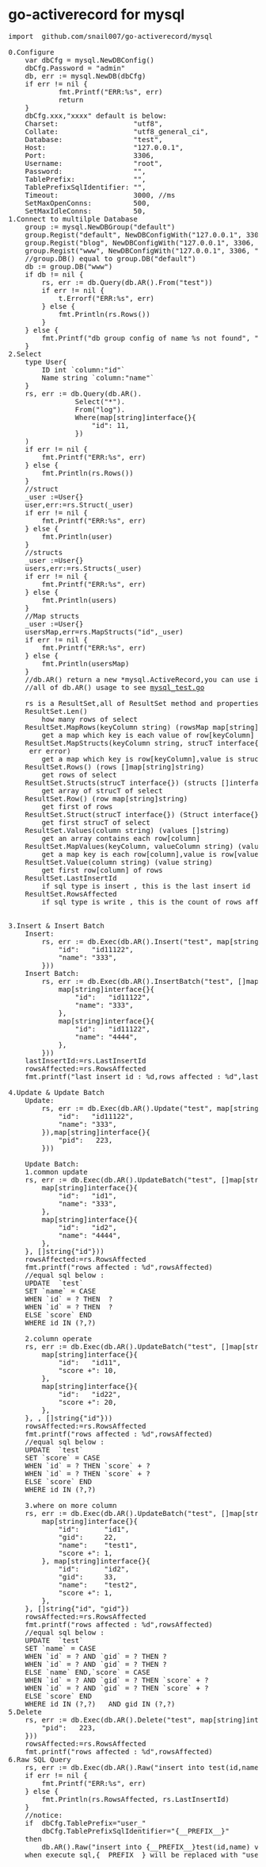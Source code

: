 # go-activerecord for mysql
<pre>
import  github.com/snail007/go-activerecord/mysql

0.Configure 
    var dbCfg = mysql.NewDBConfig()
    dbCfg.Password = "admin"
    db, err := mysql.NewDB(dbCfg)
    if err != nil {
            fmt.Printf("ERR:%s", err)
            return
    }
    dbCfg.xxx,"xxxx" default is below:
    Charset:                  "utf8",
    Collate:                  "utf8_general_ci",
    Database:                 "test",
    Host:                     "127.0.0.1",
    Port:                     3306,
    Username:                 "root",
    Password:                 "",
    TablePrefix:              "",
    TablePrefixSqlIdentifier: "",
    Timeout:                  3000, //ms
    SetMaxOpenConns:          500,
    SetMaxIdleConns:          50,
1.Connect to multilple Database
    group := mysql.NewDBGroup("default")
    group.Regist("default", NewDBConfigWith("127.0.0.1", 3306, "test", "root", "admin"))
    group.Regist("blog", NewDBConfigWith("127.0.0.1", 3306, "blog_db", "root", "admin"))
    group.Regist("www", NewDBConfigWith("127.0.0.1", 3306, "www_db", "root", "admin"))
    //group.DB() equal to group.DB("default")
    db := group.DB("www")
    if db != nil {
        rs, err := db.Query(db.AR().From("test"))
        if err != nil {
            t.Errorf("ERR:%s", err)
        } else {
            fmt.Println(rs.Rows())
        }
    } else {
        fmt.Printf("db group config of name %s not found", "www")
    }
2.Select
    type User{
        ID int `column:"id"`
        Name string `column:"name"`
    }
    rs, err := db.Query(db.AR().
                Select("*").
                From("log").
                Where(map[string]interface{}{
                    "id": 11,
                })
    )
    if err != nil {
		fmt.Printf("ERR:%s", err)
	} else {
		fmt.Println(rs.Rows())
	}
    //struct 
    _user :=User{}
    user,err:=rs.Struct(_user)
    if err != nil {
		fmt.Printf("ERR:%s", err)
	} else {
		fmt.Println(user)
	}
    //structs
    _user :=User{}
    users,err:=rs.Structs(_user)
    if err != nil {
		fmt.Printf("ERR:%s", err)
	} else {
		fmt.Println(users)
	}
    //Map structs
    _user :=User{}
    usersMap,err=rs.MapStructs("id",_user)
    if err != nil {
		fmt.Printf("ERR:%s", err)
	} else {
		fmt.Println(usersMap)
	}
    //db.AR() return a new *mysql.ActiveRecord,you can use it to build you sql.
    //all of db.AR() usage to see <a href="https://github.com/snail007/go-activerecord/blob/master/mysql/mysql_test.go">mysql_test.go</a>

    rs is a ResultSet,all of ResultSet method and properties is :
    ResultSet.Len()
        how many rows of select
    ResultSet.MapRows(keyColumn string) (rowsMap map[string]map[string]string)
        get a map which key is each value of row[keyColumn]
    ResultSet.MapStructs(keyColumn string, strucT interface{}) (structsMap map[string]interface{},
     err error)
        get a map which key is row[keyColumn],value is strucT
    ResultSet.Rows() (rows []map[string]string)
        get rows of select
    ResultSet.Structs(strucT interface{}) (structs []interface{}, err error)
        get array of strucT of select
    ResultSet.Row() (row map[string]string)
        get first of rows
    ResultSet.Struct(strucT interface{}) (Struct interface{}, err error)
        get first strucT of select 
    ResultSet.Values(column string) (values []string)
        get an array contains each row[column] 
    ResultSet.MapValues(keyColumn, valueColumn string) (values map[string]string)
        get a map key is each row[column],value is row[valueColumn]
    ResultSet.Value(column string) (value string)
        get first row[column] of rows
    ResultSet.LastInsertId
        if sql type is insert , this is the last insert id
    ResultSet.RowsAffected
        if sql type is write , this is the count of rows affected

	
3.Insert & Insert Batch
    Insert:
        rs, err := db.Exec(db.AR().Insert("test", map[string]interface{}{
			"id":   "id11122",
			"name": "333",
		}))
    Insert Batch:
        rs, err := db.Exec(db.AR().InsertBatch("test", []map[string]interface{}{
            map[string]interface{}{
                "id":   "id11122",
                "name": "333",
            },
            map[string]interface{}{
                "id":   "id11122",
                "name": "4444",
            },
        }))
    lastInsertId:=rs.LastInsertId
    rowsAffected:=rs.RowsAffected
    fmt.printf("last insert id : %d,rows affected : %d",lastInsertId,rowsAffected)
	
4.Update & Update Batch
    Update:
        rs, err := db.Exec(db.AR().Update("test", map[string]interface{}{
			"id":   "id11122",
			"name": "333",
		}),map[string]interface{}{
			"pid":   223,
		}))

    Update Batch:
    1.common update
    rs, err := db.Exec(db.AR().UpdateBatch("test", []map[string]interface{}{
		map[string]interface{}{
			"id":   "id1",
			"name": "333",
		},
		map[string]interface{}{
			"id":   "id2",
			"name": "4444",
		},
	}, []string{"id"}))
    rowsAffected:=rs.RowsAffected
    fmt.printf("rows affected : %d",rowsAffected)
    //equal sql below :
    UPDATE  `test` 
    SET `name` = CASE 
    WHEN `id` = ? THEN  ? 
    WHEN `id` = ? THEN  ? 
    ELSE `score` END 
    WHERE id IN (?,?)

    2.column operate
    rs, err := db.Exec(db.AR().UpdateBatch("test", []map[string]interface{}{
		map[string]interface{}{
			"id":   "id11",
			"score +": 10,
		},
		map[string]interface{}{
			"id":   "id22",
			"score +": 20,
		},
	}, , []string{"id"}))
    rowsAffected:=rs.RowsAffected
    fmt.printf("rows affected : %d",rowsAffected)
    //equal sql below :
    UPDATE  `test` 
    SET `score` = CASE 
    WHEN `id` = ? THEN `score` + ? 
    WHEN `id` = ? THEN `score` + ? 
    ELSE `score` END 
    WHERE id IN (?,?)

    3.where on more column
    rs, err := db.Exec(db.AR().UpdateBatch("test", []map[string]interface{}{
		map[string]interface{}{
			"id":      "id1",
			"gid":     22,
			"name":    "test1",
			"score +": 1,
		}, map[string]interface{}{
			"id":      "id2",
			"gid":     33,
			"name":    "test2",
			"score +": 1,
		},
	}, []string{"id", "gid"})
    rowsAffected:=rs.RowsAffected
    fmt.printf("rows affected : %d",rowsAffected)
    //equal sql below :
    UPDATE  `test` 
    SET `name` = CASE 
    WHEN `id` = ? AND `gid` = ? THEN ? 
    WHEN `id` = ? AND `gid` = ? THEN ? 
    ELSE `name` END,`score` = CASE 
    WHEN `id` = ? AND `gid` = ? THEN `score` + ? 
    WHEN `id` = ? AND `gid` = ? THEN `score` + ? 
    ELSE `score` END 
    WHERE id IN (?,?)   AND gid IN (?,?)
5.Delete
    rs, err := db.Exec(db.AR().Delete("test", map[string]interface{}{
        "pid":   223,
    }))
    rowsAffected:=rs.RowsAffected
    fmt.printf("rows affected : %d",rowsAffected)
6.Raw SQL Query
    rs, err := db.Exec(db.AR().Raw("insert into test(id,name) values (?,?)", 555,"6666"))
    if err != nil {
        fmt.Printf("ERR:%s", err)
    } else {
        fmt.Println(rs.RowsAffected, rs.LastInsertId)
    }
    //notice:
    if  dbCfg.TablePrefix="user_" 
        dbCfg.TablePrefixSqlIdentifier="{__PREFIX__}" 
    then
        db.AR().Raw("insert into {__PREFIX__}test(id,name) values (?,?)
    when execute sql,{__PREFIX__} will be replaced with "user_"
</pre>